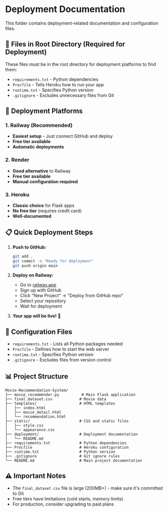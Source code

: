 # Deployment Documentation

This folder contains deployment-related documentation and configuration files.

## 📁 Files in Root Directory (Required for Deployment)

These files must be in the root directory for deployment platforms to find them:

- `requirements.txt` - Python dependencies
- `Procfile` - Tells Heroku how to run your app
- `runtime.txt` - Specifies Python version
- `.gitignore` - Excludes unnecessary files from Git

## 🚀 Deployment Platforms

### 1. Railway (Recommended)
- **Easiest setup** - Just connect GitHub and deploy
- **Free tier available**
- **Automatic deployments**

### 2. Render
- **Good alternative** to Railway
- **Free tier available**
- **Manual configuration required**

### 3. Heroku
- **Classic choice** for Flask apps
- **No free tier** (requires credit card)
- **Well-documented**

## 📋 Quick Deployment Steps

1. **Push to GitHub:**
   ```bash
   git add .
   git commit -m "Ready for deployment"
   git push origin main
   ```

2. **Deploy on Railway:**
   - Go to [railway.app](https://railway.app)
   - Sign up with GitHub
   - Click "New Project" → "Deploy from GitHub repo"
   - Select your repository
   - Wait for deployment

3. **Your app will be live!** 🎉

## 🔧 Configuration Files

- `requirements.txt` - Lists all Python packages needed
- `Procfile` - Defines how to start the web server
- `runtime.txt` - Specifies Python version
- `.gitignore` - Excludes files from version control

## 📊 Project Structure

```
Movie-Recommendation-System/
├── movie_recommender.py          # Main Flask application
├── final_dataset.csv            # Movie data
├── templates/                   # HTML templates
│   ├── index.html
│   ├── movie_detail.html
│   └── recommendation.html
├── static/                      # CSS and static files
│   ├── style.css
│   └── appearance.css
├── deployment/                  # Deployment documentation
│   └── README.md
├── requirements.txt             # Python dependencies
├── Procfile                     # Heroku configuration
├── runtime.txt                  # Python version
├── .gitignore                   # Git ignore rules
└── README.md                    # Main project documentation
```

## ⚠️ Important Notes

- The `final_dataset.csv` file is large (200MB+) - make sure it's committed to Git
- Free tiers have limitations (cold starts, memory limits)
- For production, consider upgrading to paid plans
